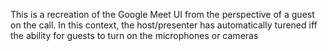 This is a recreation of the Google Meet UI from the perspective of a guest on the call. In this context, the host/presenter has automatically turened iff the ability for guests to turn on the microphones or cameras
